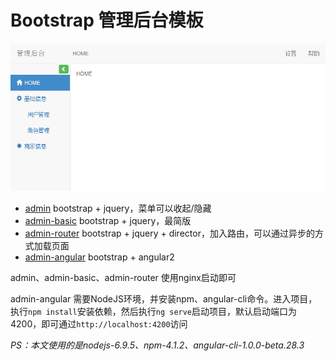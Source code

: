 # Bootstrap 管理后台模板

![admin](admin.png)

- [admin](admin) bootstrap + jquery，菜单可以收起/隐藏
- [admin-basic](admin-basic) bootstrap + jquery，最简版
- [admin-router](admin-router) bootstrap + jquery + director，加入路由，可以通过异步的方式加载页面
- [admin-angular](admin-angular) bootstrap + angular2

admin、admin-basic、admin-router 使用nginx启动即可

admin-angular 需要NodeJS环境，并安装npm、angular-cli命令。进入项目，执行`npm install`安装依赖，然后执行`ng serve`启动项目，默认启动端口为4200，即可通过`http://localhost:4200`访问

*PS：本文使用的是nodejs-6.9.5、npm-4.1.2、angular-cli-1.0.0-beta.28.3*